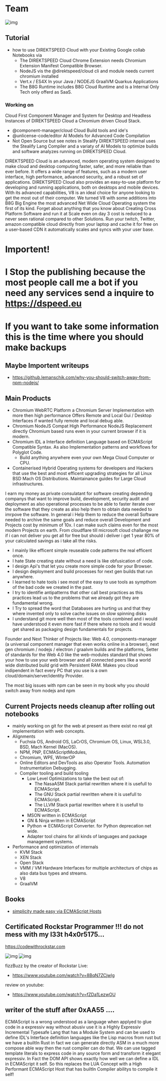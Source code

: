 # Team
![img](https://upload.wikimedia.org/wikipedia/commons/6/6a/Chromium_11_Wordmark_Logo.svg)

## Tutorial 
- how to use DIREKTSPEED Cloud with your Existing Google collab Notebooks via 
  - The DIREKTSPEED Cloud Chrome Extension needs Chromium Extension Manifest Compatible Browser.
  - NodeJS vis the @direktspeed/cloud cli and module needs current chromium installed
  - Vert.x / ES4X In your Java / NODEJS GraalVM Quarkus Applications 
  - The B8G Runtime includes B8G Cloud Runtime and is a Internal Only Tech only offerd as SaaS. 

### Working on
Cloud First Component Manager and System for Desktop and Headless Instances of DIREKTSPEED Cloud a Chromium driven Cloud Stack.
- @component-manager/cloud
Cloud Build tools and ide's
- @unlicense-code/editor
AI Models for Advanced Code Compilation
- Not Open Source but see notes in Stealify DIREKTSPEED internal uses the Stealify Lang Compiler and a variaty of AI Models to optimize builds and software analyzes running on DIREKTSPEED Cloud. 


DIREKTSPEED Cloud is an advanced, modern operating system designed to make cloud and desktop computing faster, safer, and more reliable than ever before. It offers a wide range of features, such as a modern user interface, high performance, advanced security, and a robust set of applications. DIREKTSPEED Cloud also provides an easy-to-use platform for developing and running applications, both on desktops and mobile devices. With its advanced capabilities, V8 is an ideal choice for anyone looking to get the most out of their computer. We turned V8 with some additions into B8G Big Engine the most advanced Net Wide Cloud Operating system the first of its kind. Forget about anything that you know about Creating Cross Platform Software and run it at Scale even on day 3 cost is reduced to a never seen rational compared to other Solutions. Run your twitch, Twitter, amazon compatible cloud directly from your laptop and cache it for free on a user-based CDN it automatically scales and syncs with your user base.

# Importent!
# I Stop the publishing because the most people call me a bot if you need any services send a inquire to https://dspeed.eu
# If you want to take some information this is the time where you should make backups

## Maybe Importent writeups
- https://github.lemanschik.com/why-you-should-switch-away-from-npm-nodejs/


## Main Products
- Chromium WebRTC Platform a Chromium Server Implementation with more then high performance Offers Remote and Local Gui / Desktop Interfaces if wanted fully remote and local debug able.
- Chromium NodeJS Compat High Performance NodeJS Replacement directly Chromium based runs even in your current browser if it is modern.
- Chromium IDL a Interface definition Language based on ECMAScript Compatible Syntax. As also Implementation patterns and workflows for Polyglot Code.
  - Build anything anywhere even your own Mega Cloud Computer or CPU.
- Containerised Hybrid Operating systems for developers and Hackers that use the best and most efficent upgrading strategies for all Linux BSD Mach OS  Distributions. Maintainance guides for Large Cloud infrastructures.

I earn my money as private consulatant for software creating depending companys that want to improve build, development, security audit and deployment as also operational processes to be able to faster iterate over the software that they create as also help them to obtain data needed to imrpove the software. In general i Help them to reduce the overall Software needed to archive the same goals and reduce overall Development and Projects cost by minimum of 10x. I can make such claims even for the most modern Projects on earth. From cloudflare till microsoft cloud challange me if i can not deliver you get all for free but should i deliver i get 1 year 80% of your calculated savings as i take all the risks.

- I mainly like efficent simple reuseable code patterns the real efficent once.
- I hate State creating state without a need is like obfusication of code. 
- I design Api's that let you create more simple code for your Browser. 
- I design deployment and build processes for next gen builds that run anywhere. 
- I learned to hate tools i see most of the easy to use tools as sympthom of the bad code we created in the past.
- I try to identifie antipatterns that other call best practices as this practices lead us to the problems that we already got they are fundamental wrong.
- I Try to spread the word that Databases are hurting us and that they where invented only to solve cache issues on slow spinning disks 
- I understand git more well then most of the tools combined and i would have understood it even more fast if there where no tools and it would get shared as packaging design fundamentals for projects. 

Founder and Next Thinker of Projects like: Web 4.0, components-manager (a universal component manager that even works online in a browser), next gen chromium / nodejs / electron / graalvm builds and the platforms, Setter of standards for the Web 4.0 like the web-modules standard that shows your how to use your web browser and all connected peers like a world wide distributed build grid with Persistent RAM. Makes you cloud indipendent in fact every PC that you use is a own cloud/domain/server/identity Provider.

The most big issues with npm can be seen in my book why you should switch away from nodejs and npm

## Current Projects needs cleanup after rolling out notebooks
- mainly working on git for the web at present as there exist no real git implementation with web concepts.
- Alignments
  - Fuchsia OS, Android OS, LaCrOS, Chromium OS, Linux, WSL3.0, BSD, Mach Kernel (MacOS).
  - NPM, PNP, ECMAScriptModules, 
  - Chromium, WPE, WInterOP
  - Online Editors and DevTools as also Operator Tools. Automation Instrumentation Debugging.
  - Compiler tooling and build tooling
    - Low Level Optimizations to take the best out of:
      - The NasaASM Stack partial rewritten where it is usefull to ECMAScript.
      - The GNU Stack partial rewritten where it is usefull to ECMAScript.
      - The LLVM Stack partial rewritten where it is usefull to ECMAScript.
    - MSON written in ECMAScript
    - GN & Ninja written in ECMAScript
    - Python => ECMAScript Converter. for Python deprecation net wide. 
    - Adapter tool chains for all kinds of languages and package management systems. 
 - Performance and optimization of internals
   - KVM Stack 
   - XEN Stack
   - Open Stack
   - VMM / VM Hardware Interfaces for multiple architecturs of chips as also data bus types and streams. 
   - V8
   - GraalVM

## Books
- [simplicity made easy via ECMAScript Hosts](https://github.com/lemanschik/simplicity-made-easy)

## Certificated Rockstar Programmer !!! do not mess with my l33t h4x0r5175...
https://codewithrockstar.com

![img](https://codewithrockstar.com/media/wallpaper/ui_ux_wallpaper_preview.png)
![img](https://codewithrockstar.com/media/wallpaper/vim_hater_preview.png)

fizzBuzz by the creator of Rockstar Live:
- https://www.youtube.com/watch?v=8BqN7ZCjwlg

review on youtube: 
- https://www.youtube.com/watch?v=fZDa1LezwOU

## writer of the stuff after 0xAA55 ....


ECMAScript is a wrong understood as a language when applyed to glue code in a expressiv way without abusiv use it is a Highly Expressiv Incremental
Typesafe Lang that has a Module System and can be used to define IDL's Interface definition languages like the Lisp macros from rust but we have a builtIn Rust in fact we can generate directly ASM in a much more compose able way then the rust compiler can do that. We can use tagged template literals to express code in any source form and transform it elegant expressiv. In Fact the DOM API shows exactly how well we can define a IDL in ECMAScript it self.
So this replaces the LUA Concept with a High Performant ECMAScript Host that has builtIn Compiler abilitys to compile it self!
